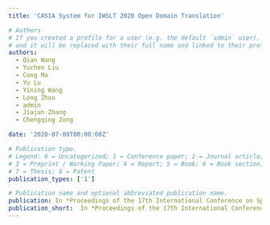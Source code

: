 ```yaml
---
title: 'CASIA System for IWSLT 2020 Open Domain Translation'

# Authors
# If you created a profile for a user (e.g. the default `admin` user), write the username (folder name) here
# and it will be replaced with their full name and linked to their profile.
authors:
  - Qian Wang
  - Yuchen Liu
  - Cong Ma 
  - Yu Lu
  - Yining Wang 
  - Long Zhou 
  - admin 
  - Jiajun Zhang 
  - Chengqing Zong

date: '2020-07-09T00:00:00Z'

# Publication type.
# Legend: 0 = Uncategorized; 1 = Conference paper; 2 = Journal article;
# 3 = Preprint / Working Paper; 4 = Report; 5 = Book; 6 = Book section;
# 7 = Thesis; 8 = Patent
publication_types: ['1']

# Publication name and optional abbreviated publication name.
publication: In *Proceedings of the 17th International Conference on Spoken Language Translation*
publication_short:  In *Proceedings of the 17th International Conference on Spoken Language Translation*
---
```



